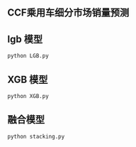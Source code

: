 ## CCF乘用车细分市场销量预测

## lgb 模型

    python LGB.py
    

## XGB 模型

    python XGB.py
    
## 融合模型

    python stacking.py
